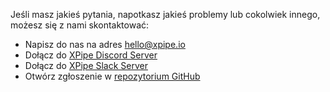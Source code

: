 Jeśli masz jakieś pytania, napotkasz jakieś problemy lub cokolwiek innego, możesz się z nami skontaktować:

- Napisz do nas na adres [hello@xpipe.io](mailto://hello@xpipe.io)
- Dołącz do [XPipe Discord Server](https://discord.gg/8y89vS8cRb)
- Dołącz do [XPipe Slack Server](https://join.slack.com/t/XPipe/shared_invite/zt-1awjq0t5j-5i4UjNJfNe1VN4b_auu6Cg)
- Otwórz zgłoszenie w [repozytorium GitHub](https://github.com/xpipe-io/xpipe)